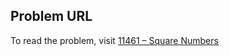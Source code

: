 ## Problem URL

To read the problem, visit [11461 – Square Numbers](https://uva.onlinejudge.org/external/114/p11461.pdf)
